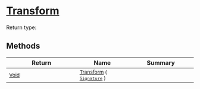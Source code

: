 # [Transform](./SimpleRenderingTransformation-100663459.md)


Return type:
## Methods

| Return | Name | Summary | 
| --- | --- | --- | 
| <sub>[Void](https://docs.microsoft.com/en-us/dotnet/api/System.Void)</sub><img width=200/>| <sub>[Transform](./SimpleRenderingTransformation-100663459.md) ( [`Signature`](./../Signature.md) )</sub>| <sub></sub><img width=200/>| <br>


